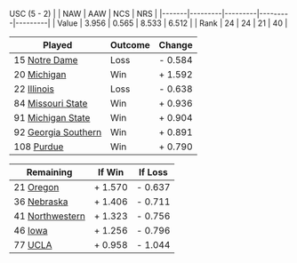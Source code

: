 USC (5 - 2)
|       |   NAW   |   AAW   |   NCS   |   NRS   |
|-------|---------|---------|---------|---------|
| Value |   3.956 |   0.565 |   8.533 |   6.512 |
| Rank  |      24 |      24 |      21 |      40 |

| Played                    | Outcome    |  Change  |
|---------------------------|------------|----------|
|  15 [Notre Dame            ](NotreDame.md)| Loss       | -  0.584 |
|  20 [Michigan              ](Michigan.md)| Win        | +  1.592 |
|  22 [Illinois              ](Illinois.md)| Loss       | -  0.638 |
|  84 [Missouri State        ](MissouriState.md)| Win        | +  0.936 |
|  91 [Michigan State        ](MichiganState.md)| Win        | +  0.904 |
|  92 [Georgia Southern      ](GeorgiaSouthern.md)| Win        | +  0.891 |
| 108 [Purdue                ](Purdue.md)| Win        | +  0.790 |

| Remaining                 |  If Win  |  If Loss |
|---------------------------|----------|----------|
|  21 [Oregon                ](Oregon.md)| +  1.570 | -  0.637 |
|  36 [Nebraska              ](Nebraska.md)| +  1.406 | -  0.711 |
|  41 [Northwestern          ](Northwestern.md)| +  1.323 | -  0.756 |
|  46 [Iowa                  ](Iowa.md)| +  1.256 | -  0.796 |
|  77 [UCLA                  ](UCLA.md)| +  0.958 | -  1.044 |

